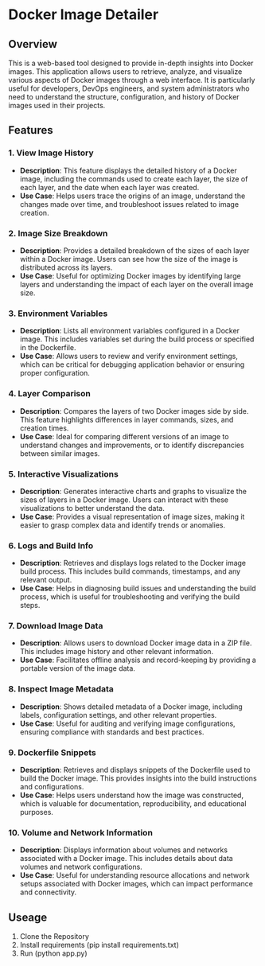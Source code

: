 # Docker Image Detailer

## Overview
This is a web-based tool designed to provide in-depth insights into Docker images. This application allows users to retrieve, analyze, and visualize various aspects of Docker images through a web interface. It is particularly useful for developers, DevOps engineers, and system administrators who need to understand the structure, configuration, and history of Docker images used in their projects.

## Features

### 1. View Image History
- **Description**: This feature displays the detailed history of a Docker image, including the commands used to create each layer, the size of each layer, and the date when each layer was created.
- **Use Case**: Helps users trace the origins of an image, understand the changes made over time, and troubleshoot issues related to image creation.

### 2. Image Size Breakdown
- **Description**: Provides a detailed breakdown of the sizes of each layer within a Docker image. Users can see how the size of the image is distributed across its layers.
- **Use Case**: Useful for optimizing Docker images by identifying large layers and understanding the impact of each layer on the overall image size.

### 3. Environment Variables
- **Description**: Lists all environment variables configured in a Docker image. This includes variables set during the build process or specified in the Dockerfile.
- **Use Case**: Allows users to review and verify environment settings, which can be critical for debugging application behavior or ensuring proper configuration.

### 4. Layer Comparison
- **Description**: Compares the layers of two Docker images side by side. This feature highlights differences in layer commands, sizes, and creation times.
- **Use Case**: Ideal for comparing different versions of an image to understand changes and improvements, or to identify discrepancies between similar images.

### 5. Interactive Visualizations
- **Description**: Generates interactive charts and graphs to visualize the sizes of layers in a Docker image. Users can interact with these visualizations to better understand the data.
- **Use Case**: Provides a visual representation of image sizes, making it easier to grasp complex data and identify trends or anomalies.

### 6. Logs and Build Info
- **Description**: Retrieves and displays logs related to the Docker image build process. This includes build commands, timestamps, and any relevant output.
- **Use Case**: Helps in diagnosing build issues and understanding the build process, which is useful for troubleshooting and verifying the build steps.

### 7. Download Image Data
- **Description**: Allows users to download Docker image data in a ZIP file. This includes image history and other relevant information.
- **Use Case**: Facilitates offline analysis and record-keeping by providing a portable version of the image data.

### 8. Inspect Image Metadata
- **Description**: Shows detailed metadata of a Docker image, including labels, configuration settings, and other relevant properties.
- **Use Case**: Useful for auditing and verifying image configurations, ensuring compliance with standards and best practices.

### 9. Dockerfile Snippets
- **Description**: Retrieves and displays snippets of the Dockerfile used to build the Docker image. This provides insights into the build instructions and configurations.
- **Use Case**: Helps users understand how the image was constructed, which is valuable for documentation, reproducibility, and educational purposes.

### 10. Volume and Network Information
- **Description**: Displays information about volumes and networks associated with a Docker image. This includes details about data volumes and network configurations.
- **Use Case**: Useful for understanding resource allocations and network setups associated with Docker images, which can impact performance and connectivity.

## Useage
1. Clone the Repository
2. Install requirements (pip install requirements.txt)
3. Run (python app.py)


